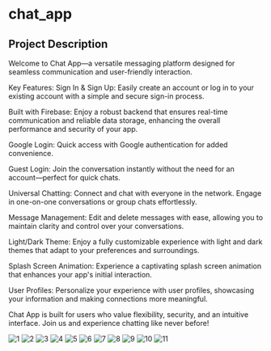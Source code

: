 # chat_app

## Project Description

Welcome to Chat App—a versatile messaging platform designed for seamless communication and user-friendly interaction.

Key Features:
Sign In & Sign Up: Easily create an account or log in to your existing account with a simple and secure sign-in process.

Built with Firebase: Enjoy a robust backend that ensures real-time communication and reliable data storage, enhancing the overall performance and security of your app.

Google Login: Quick access with Google authentication for added convenience.

Guest Login: Join the conversation instantly without the need for an account—perfect for quick chats.

Universal Chatting: Connect and chat with everyone in the network. Engage in one-on-one conversations or group chats effortlessly.

Message Management: Edit and delete messages with ease, allowing you to maintain clarity and control over your conversations.

Light/Dark Theme: Enjoy a fully customizable experience with light and dark themes that adapt to your preferences and surroundings.

Splash Screen Animation: Experience a captivating splash screen animation that enhances your app's initial interaction.

User Profiles: Personalize your experience with user profiles, showcasing your information and making connections more meaningful.

Chat App is built for users who value flexibility, security, and an intuitive interface. Join us and experience chatting like never before!

![1](https://github.com/user-attachments/assets/cf485e6b-40c8-41e5-91e1-097c0e84c847)
![2](https://github.com/user-attachments/assets/9ee55ee9-289f-4288-afb8-090b59f79aa9)
![3](https://github.com/user-attachments/assets/ae343662-10cb-4492-beb4-3c21522eafa5)
![4](https://github.com/user-attachments/assets/02560954-21dc-4417-9dc1-43fad2bbd1c3)
![5](https://github.com/user-attachments/assets/ae489705-472c-4365-8326-567eb773cd74)
![6](https://github.com/user-attachments/assets/1f30d686-1dbd-4656-87ea-f3f7ce1c2511)
![7](https://github.com/user-attachments/assets/77642cd8-7f07-4646-9901-f3ccd50b0474)
![8](https://github.com/user-attachments/assets/4218ce0f-dcd4-40bf-ae11-67b9ce70485c)
![9](https://github.com/user-attachments/assets/e327c7de-0045-42e4-b567-c0779cb783d3)
![10](https://github.com/user-attachments/assets/31657de7-73f9-42aa-b8a1-9f64bd43fa38)
![11](https://github.com/user-attachments/assets/ce123bab-ab11-4fcc-bf38-902ac8c27880)




